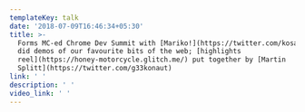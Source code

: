 ```yaml
---
templateKey: talk
date: '2018-07-09T16:46:34+05:30'
title: >-
  Forms MC-ed Chrome Dev Summit with [Mariko!](https://twitter.com/kosamari) We
  did demos of our favourite bits of the web; [highlights
  reel](https://honey-motorcycle.glitch.me/) put together by [Martin
  Splitt](https://twitter.com/g33konaut)
link: ' '
description: ' '
video_link: ' '
---
```


